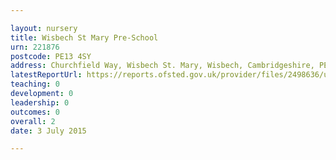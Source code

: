 ```yaml
---

layout: nursery
title: Wisbech St Mary Pre-School
urn: 221876
postcode: PE13 4SY
address: Churchfield Way, Wisbech St. Mary, Wisbech, Cambridgeshire, PE13 4SY
latestReportUrl: https://reports.ofsted.gov.uk/provider/files/2498636/urn/221876.pdf
teaching: 0
development: 0
leadership: 0
outcomes: 0
overall: 2
date: 3 July 2015

---
```

